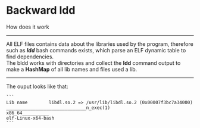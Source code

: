 Backward ldd
=======

How does it work
_______

All ELF files contains data about the libraries used by the program, therefore such as ***ldd*** bash commands exists, which parse an ELF dynamic table to find dependencies.  
The bldd works with directories and collect the **ldd** command output to make a **HashMap** of all lib names and files used a lib.

_____
The ouput looks like that:
````
```
Lib name        libdl.so.2 => /usr/lib/libdl.so.2 (0x00007f3bc7a34000)
______________________________n_exec(1)
x86_64__________ 
elf-Linux-x64-bash
```
````



